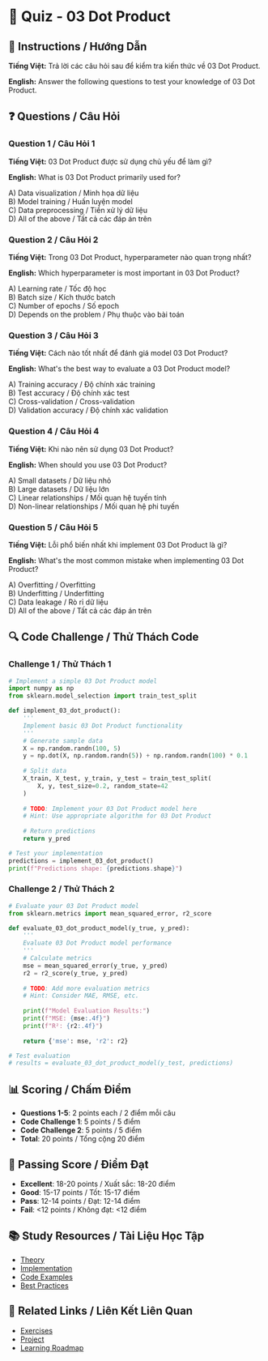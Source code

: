 # 🧠 Quiz - 03 Dot Product

## 📝 Instructions / Hướng Dẫn

**Tiếng Việt:** Trả lời các câu hỏi sau để kiểm tra kiến thức về 03 Dot Product.

**English:** Answer the following questions to test your knowledge of 03 Dot Product.

## ❓ Questions / Câu Hỏi

### Question 1 / Câu Hỏi 1
**Tiếng Việt:** 03 Dot Product được sử dụng chủ yếu để làm gì?

**English:** What is 03 Dot Product primarily used for?

A) Data visualization / Minh họa dữ liệu  
B) Model training / Huấn luyện model  
C) Data preprocessing / Tiền xử lý dữ liệu  
D) All of the above / Tất cả các đáp án trên

### Question 2 / Câu Hỏi 2
**Tiếng Việt:** Trong 03 Dot Product, hyperparameter nào quan trọng nhất?

**English:** Which hyperparameter is most important in 03 Dot Product?

A) Learning rate / Tốc độ học  
B) Batch size / Kích thước batch  
C) Number of epochs / Số epoch  
D) Depends on the problem / Phụ thuộc vào bài toán

### Question 3 / Câu Hỏi 3
**Tiếng Việt:** Cách nào tốt nhất để đánh giá model 03 Dot Product?

**English:** What's the best way to evaluate a 03 Dot Product model?

A) Training accuracy / Độ chính xác training  
B) Test accuracy / Độ chính xác test  
C) Cross-validation / Cross-validation  
D) Validation accuracy / Độ chính xác validation

### Question 4 / Câu Hỏi 4
**Tiếng Việt:** Khi nào nên sử dụng 03 Dot Product?

**English:** When should you use 03 Dot Product?

A) Small datasets / Dữ liệu nhỏ  
B) Large datasets / Dữ liệu lớn  
C) Linear relationships / Mối quan hệ tuyến tính  
D) Non-linear relationships / Mối quan hệ phi tuyến

### Question 5 / Câu Hỏi 5
**Tiếng Việt:** Lỗi phổ biến nhất khi implement 03 Dot Product là gì?

**English:** What's the most common mistake when implementing 03 Dot Product?

A) Overfitting / Overfitting  
B) Underfitting / Underfitting  
C) Data leakage / Rò rỉ dữ liệu  
D) All of the above / Tất cả các đáp án trên

## 🔍 Code Challenge / Thử Thách Code

### Challenge 1 / Thử Thách 1
```python
# Implement a simple 03 Dot Product model
import numpy as np
from sklearn.model_selection import train_test_split

def implement_03_dot_product():
    '''
    Implement basic 03 Dot Product functionality
    '''
    # Generate sample data
    X = np.random.randn(100, 5)
    y = np.dot(X, np.random.randn(5)) + np.random.randn(100) * 0.1
    
    # Split data
    X_train, X_test, y_train, y_test = train_test_split(
        X, y, test_size=0.2, random_state=42
    )
    
    # TODO: Implement your 03 Dot Product model here
    # Hint: Use appropriate algorithm for 03 Dot Product
    
    # Return predictions
    return y_pred

# Test your implementation
predictions = implement_03_dot_product()
print(f"Predictions shape: {predictions.shape}")
```

### Challenge 2 / Thử Thách 2
```python
# Evaluate your 03 Dot Product model
from sklearn.metrics import mean_squared_error, r2_score

def evaluate_03_dot_product_model(y_true, y_pred):
    '''
    Evaluate 03 Dot Product model performance
    '''
    # Calculate metrics
    mse = mean_squared_error(y_true, y_pred)
    r2 = r2_score(y_true, y_pred)
    
    # TODO: Add more evaluation metrics
    # Hint: Consider MAE, RMSE, etc.
    
    print(f"Model Evaluation Results:")
    print(f"MSE: {mse:.4f}")
    print(f"R²: {r2:.4f}")
    
    return {'mse': mse, 'r2': r2}

# Test evaluation
# results = evaluate_03_dot_product_model(y_test, predictions)
```

## 📊 Scoring / Chấm Điểm

- **Questions 1-5**: 2 points each / 2 điểm mỗi câu
- **Code Challenge 1**: 5 points / 5 điểm
- **Code Challenge 2**: 5 points / 5 điểm
- **Total**: 20 points / Tổng cộng 20 điểm

## 🎯 Passing Score / Điểm Đạt

- **Excellent**: 18-20 points / Xuất sắc: 18-20 điểm
- **Good**: 15-17 points / Tốt: 15-17 điểm  
- **Pass**: 12-14 points / Đạt: 12-14 điểm
- **Fail**: <12 points / Không đạt: <12 điểm

## 📚 Study Resources / Tài Liệu Học Tập

- [Theory](./THEORY_03_dot_product.md)
- [Implementation](./IMPLEMENTATION_03_dot_product.md)
- [Code Examples](./CODE_EXAMPLES_03_dot_product.md)
- [Best Practices](./BEST_PRACTICES_03_dot_product.md)

## 🔗 Related Links / Liên Kết Liên Quan

- [Exercises](./EXERCISES_03_dot_product.md)
- [Project](./PROJECT_03_dot_product.md)
- [Learning Roadmap](./LEARNING_ROADMAP_03_dot_product.md)

